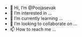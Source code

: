 - 👋 Hi, I’m @Poojasevak
- 👀 I’m interested in ...
- 🌱 I’m currently learning ...
- 💞️ I’m looking to collaborate on ...
- 📫 How to reach me ...

<!---
Poojasevak/Poojasevak is a ✨ special ✨ repository because its `README.md` (this file) appears on your GitHub profile.
You can click the Preview link to take a look at your changes.
--->
